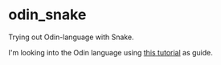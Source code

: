 # odin_snake
Trying out Odin-language with Snake.

I'm looking into the Odin language using [this tutorial](https://github.com/karl-zylinski/snake-tutorial-code/tree/main) as guide.
